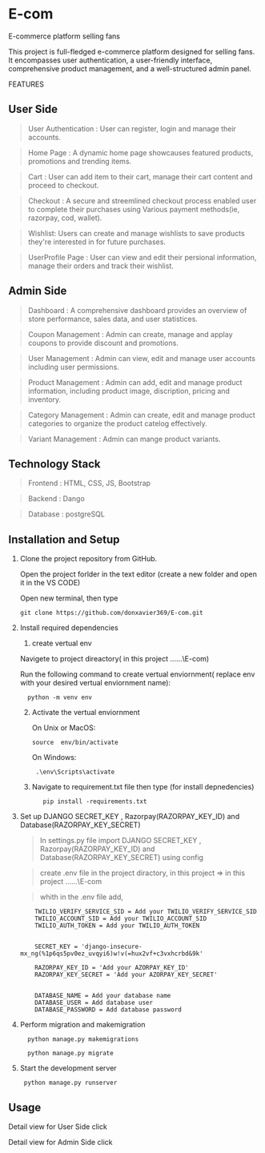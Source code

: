# E-com

E-commerce platform selling fans

This project is full-fledged e-commerce platform designed for selling fans. It encompasses user authentication, a user-friendly interface, comprehensive product management, and a well-structured admin panel. 

FEATURES

## User Side

> User Authentication : User can register, login and manage their accounts.

> Home Page : A dynamic home page showcauses featured products, promotions and trending items.

> Cart : User can add item to their cart, manage their cart content and proceed to checkout.

> Checkout : A secure and streemlined checkout process enabled user to complete their purchases using Various payment methods(ie, razorpay, cod, wallet).

> Wishlist: Users can create and manage wishlists to save products they're interested in for future purchases.

> UserProfile Page :  User can view and edit their persional information, manage their orders and track their wishlist.




## Admin Side

> Dashboard : A comprehensive dashboard provides an overview of store performance, sales data, and user statistices.

> Coupon Management : Admin can create, manage and applay coupons to provide discount and promotions.

> User Management : Admin can view, edit and manage user accounts including user permissions.

> Product Management : Admin can add, edit and manage product information, including product image, discription, pricing and inventory.

> Category Management : Admin can create, edit and manage product categories to organize the product catelog effectively.

> Variant Management : Admin can mange product variants.




## Technology Stack

> Frontend : HTML, CSS, JS, Bootstrap

> Backend : Dango

> Database : postgreSQL


## Installation and Setup

1. Clone the project repository from GitHub.

   Open the project forlder in the text editor (create a new folder and open it in the VS CODE)

   Open new terminal, then type

       git clone https://github.com/donxavier369/E-com.git

2. Install required dependencies

   1. create vertual env

    Navigete to project direactory( in this project ...\...\E-com)

    Run the following command to create vertual enviornment( replace env with your desired vertual enviornment name):

         python -m venv env

    2. Activate the vertual enviornment

       On Unix or MacOS:

           source  env/bin/activate

       On Windows:

            .\env\Scripts\activate

   3. Navigate to requirement.txt file then type (for install depnedencies)

             pip install -requirements.txt

3. Set up  DJANGO SECRET_KEY , Razorpay(RAZORPAY_KEY_ID) and Database(RAZORPAY_KEY_SECRET)

      > In settings.py file import DJANGO SECRET_KEY , Razorpay(RAZORPAY_KEY_ID) and Database(RAZORPAY_KEY_SECRET) using config

      > create .env file in the project diractory, in this project => in this project ...\...\E-com

      > whith in the .env file add,

           TWILIO_VERIFY_SERVICE_SID = Add your TWILIO_VERIFY_SERVICE_SID
           TWILIO_ACCOUNT_SID = Add your TWILIO_ACCOUNT_SID
           TWILIO_AUTH_TOKEN = Add your TWILIO_AUTH_TOKEN
         
         
           SECRET_KEY = 'django-insecure-mx_ng(%1p6qs5pv0ez_uvqyi6)w!v(=hux2vf+c3vxhcrbd&9k'
           
           RAZORPAY_KEY_ID = 'Add your AZORPAY_KEY_ID'
           RAZORPAY_KEY_SECRET = 'Add your AZORPAY_KEY_SECRET'
           
           
           DATABASE_NAME = Add your database name
           DATABASE_USER = Add database user 
           DATABASE_PASSWORD = Add database password


4. Perform migration and makemigration
  
         python manage.py makemigrations

         python manage.py migrate


5. Start the development server

        python manage.py runserver


## Usage

Detail view for User Side click 

Detail view for Admin Side click 



      
         



